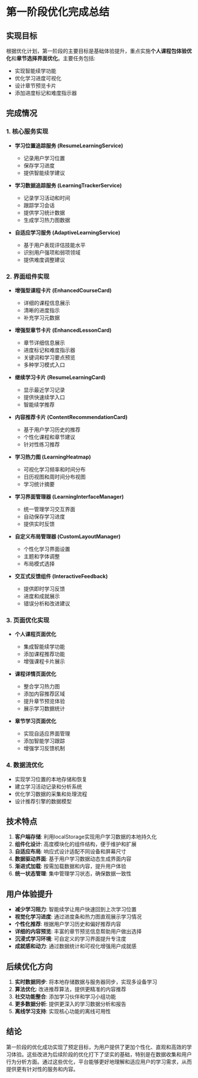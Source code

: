 # 第一阶段优化完成总结

## 实现目标
根据优化计划，第一阶段的主要目标是基础体验提升，重点实施**个人课程包体验优化**和**章节选择界面优化**。主要任务包括:
- 实现智能续学功能
- 优化学习进度可视化
- 设计章节预览卡片
- 添加进度标记和难度指示器

## 完成情况

### 1. 核心服务实现
- **学习位置追踪服务 (ResumeLearningService)**
  - 记录用户学习位置
  - 保存学习进度
  - 提供智能续学建议

- **学习数据追踪服务 (LearningTrackerService)**
  - 记录学习活动和时间
  - 跟踪学习会话
  - 提供学习统计数据
  - 生成学习热力图数据

- **自适应学习服务 (AdaptiveLearningService)**
  - 基于用户表现评估技能水平
  - 识别用户强项和弱项领域
  - 提供难度调整建议

### 2. 界面组件实现
- **增强型课程卡片 (EnhancedCourseCard)**
  - 详细的课程信息展示
  - 清晰的进度指示
  - 补充学习元数据

- **增强型章节卡片 (EnhancedLessonCard)**
  - 章节详细信息展示
  - 进度标记和难度指示器
  - 关键词和学习要点预览
  - 多种学习模式入口

- **继续学习卡片 (ResumeLearningCard)**
  - 显示最近学习记录
  - 提供快速续学入口
  - 智能续学推荐

- **内容推荐卡片 (ContentRecommendationCard)**
  - 基于用户学习历史的推荐
  - 个性化课程和章节建议
  - 针对性练习推荐

- **学习热力图 (LearningHeatmap)**
  - 可视化学习频率和时间分布
  - 日历视图和周时间分布视图
  - 学习统计摘要

- **学习界面管理器 (LearningInterfaceManager)**
  - 统一管理学习交互界面
  - 自动保存学习进度
  - 提供实时反馈

- **自定义布局管理器 (CustomLayoutManager)**
  - 个性化学习界面设置
  - 主题和字体调整
  - 布局模式选择

- **交互式反馈组件 (InteractiveFeedback)**
  - 提供即时学习反馈
  - 进度和成就展示
  - 错误分析和改进建议

### 3. 页面优化实现
- **个人课程页面优化**
  - 集成智能续学功能
  - 添加课程推荐功能
  - 增强课程卡片展示

- **课程详情页面优化**
  - 整合学习热力图
  - 添加内容推荐区域
  - 提升章节预览体验
  - 展示学习数据统计

- **章节学习页面优化**
  - 实现自适应界面管理
  - 添加智能学习跟踪
  - 增强学习反馈机制

### 4. 数据流优化
- 实现学习位置的本地存储和恢复
- 建立学习活动记录和分析系统
- 优化学习数据的采集和处理流程
- 设计推荐引擎的数据模型

## 技术特点
1. **客户端存储**: 利用localStorage实现用户学习数据的本地持久化
2. **组件化设计**: 高度模块化的组件结构，便于维护和扩展
3. **自适应布局**: 响应式设计适配不同设备和屏幕尺寸
4. **数据驱动界面**: 基于用户学习数据动态生成界面内容
5. **渐进式加载**: 按需加载数据和内容，提升用户体验
6. **统一状态管理**: 集中管理学习状态，确保数据一致性

## 用户体验提升
- **减少学习阻力**: 智能续学让用户快速回到上次学习位置
- **视觉化学习进度**: 通过进度条和热力图直观展示学习情况
- **个性化推荐**: 根据用户学习历史和偏好推荐内容
- **详细的内容预览**: 丰富的章节预览信息帮助用户做出选择
- **沉浸式学习环境**: 可自定义的学习界面提升专注度
- **成就感和动力**: 通过数据统计和可视化增强用户成就感

## 后续优化方向
1. **实时数据同步**: 将本地存储数据与服务器同步，实现多设备学习
2. **算法优化**: 改进推荐算法，提供更精准的内容推荐
3. **社交功能整合**: 添加学习伙伴和学习小组功能
4. **更多数据分析**: 提供更深入的学习数据分析和报告
5. **离线学习支持**: 实现核心功能的离线可用性

## 结论
第一阶段的优化成功实现了预定目标，为用户提供了更加个性化、直观和高效的学习体验。这些改进为后续阶段的优化打下了坚实的基础，特别是在数据收集和用户行为分析方面。通过这些优化，平台能够更好地理解和适应用户的学习需求，从而提供更有针对性的服务和内容。 